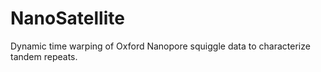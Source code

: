 # NanoSatellite
Dynamic time warping of Oxford Nanopore squiggle data to characterize tandem repeats.
